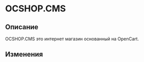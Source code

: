 # OCSHOP.CMS

## Описание

OCSHOP.CMS это интернет магазин основанный на OpenCart.

## Изменения
	

